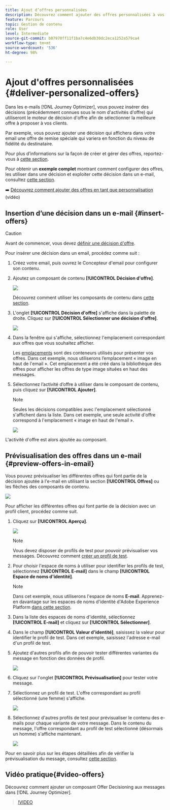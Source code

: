 ```yaml
---
title: Ajout d’offres personnalisées
description: Découvrez comment ajouter des offres personnalisées à vos messages
feature: Parcours
topic: Gestion de contenu
role: User
level: Intermediate
source-git-commit: b07970ff11f1ba7c4e6db30dc2eca1252a579ca4
workflow-type: tm+mt
source-wordcount: '536'
ht-degree: 98%

---
```


# Ajout d&#39;offres personnalisées {#deliver-personalized-offers}

Dans les e-mails [!DNL Journey Optimizer], vous pouvez insérer des décisions (précédemment connues sous le nom d&#39;activités d&#39;offre) qui utiliseront le moteur de décision d&#39;offre afin de sélectionner la meilleure offre à proposer à vos clients.

Par exemple, vous pouvez ajouter une décision qui affichera dans votre email une offre de remise spéciale qui variera en fonction du niveau de fidélité du destinataire.

Pour plus d’informations sur la façon de créer et gérer des offres, reportez-vous à [cette section](offers/get-started/starting-offer-decisioning.md).

Pour obtenir un **exemple complet** montrant comment configurer des offres, les utiliser dans une décision et exploiter cette décision dans un e-mail, consultez [cette section](offers/offers-e2e.md#insert-decision-in-email).

➡️ [Découvrez comment ajouter des offres en tant que personnalisation](#video-offers) (vidéo)

## Insertion d’une décision dans un e-mail {#insert-offers}

>[!CAUTION]
>
>Avant de commencer, vous devez [définir une décision d&#39;offre](offers/offer-activities/create-offer-activities.md).

Pour insérer une décision dans un email, procédez comme suit :

1. Créez votre email, puis ouvrez le Concepteur d&#39;email pour configurer son contenu.

1. Ajoutez un composant de contenu **[!UICONTROL Décision d&#39;offre]**.

   ![](assets/deliver-offer-component.png)

   Découvrez comment utiliser les composants de contenu dans [cette section](content-components.md).

1. L&#39;onglet **[!UICONTROL Décision d&#39;offre]** s&#39;affiche dans la palette de droite. Cliquez sur **[!UICONTROL Sélectionner une décision d&#39;offre]**.

   ![](assets/deliver-offer-tab.png)

1. Dans la fenêtre qui s&#39;affiche, sélectionnez l&#39;emplacement correspondant aux offres que vous souhaitez afficher.

   Les [emplacements](offers/offer-library/creating-placements.md) sont des conteneurs utilisés pour présenter vos offres. Dans cet exemple, nous utiliserons l’emplacement « image en haut de l&#39;email ». Cet emplacement a été créé dans la bibliothèque des offres pour afficher les offres de type image situées en haut des messages.

1. Sélectionnez l’activité d’offre à utiliser dans le composant de contenu, puis cliquez sur **[!UICONTROL Ajouter]**.

   >[!NOTE]
   >
   >Seules les décisions compatibles avec l&#39;emplacement sélectionné s&#39;affichent dans la liste. Dans cet exemple, une seule activité d&#39;offre correspond à l&#39;emplacement « image en haut de l&#39;email ».

   ![](assets/deliver-offer-placement.png)

L&#39;activité d&#39;offre est alors ajoutée au composant.


## Prévisualisation des offres dans un e-mail {#preview-offers-in-email}

Vous pouvez prévisualiser les différentes offres qui font partie de la décision ajoutée à l&#39;e-mail en utilisant la section **[!UICONTROL Offres]** ou les flèches des composants de contenu.

![](assets/deliver-offer-preview.png)

Pour afficher les différentes offres qui font partie de la décision avec un profil client, procédez comme suit.

1. Cliquez sur **[!UICONTROL Aperçu]**.

   ![](assets/deliver-offer-preview-button.png)

   >[!NOTE]
   >
   >Vous devez disposer de profils de test pour pouvoir prévisualiser vos messages. Découvrez comment [créer un profil de test](building-journeys/creating-test-profiles.md).

1. Pour choisir l&#39;espace de noms à utiliser pour identifier les profils de test, sélectionnez **[!UICONTROL E-mail]** dans le champ **[!UICONTROL Espace de noms d&#39;identité]**.

   >[!NOTE]
   >
   >Dans cet exemple, nous utiliserons l&#39;espace de noms **E-mail**. Apprenez-en davantage sur les espaces de noms d&#39;identité d&#39;Adobe Experience Platform [dans cette section](get-started-identity.md).

1. Dans la liste des espaces de noms d&#39;identité, sélectionnez **[!UICONTROL E-mail]** et cliquez sur **[!UICONTROL Sélectionner]**.

1. Dans le champ **[!UICONTROL Valeur d&#39;identité]**, saisissez la valeur pour identifier le profil de test. Dans cet exemple, saisissez l&#39;adresse e-mail d&#39;un profil de test.

   <!--For example enter smith@adobe.com and click the **[!UICONTROL Add profile]** button.-->

1. Ajoutez d&#39;autres profils afin de pouvoir tester différentes variantes du message en fonction des données de profil.

   ![](assets/deliver-offer-test-profiles.png)

1. Cliquez sur l&#39;onglet **[!UICONTROL Prévisualisation]** pour tester votre message.

1. Sélectionnez un profil de test. L&#39;offre correspondant au profil sélectionné (une femme) s&#39;affiche.

   ![](assets/deliver-offer-test-profile-female-preview.png)

1. Sélectionnez d&#39;autres profils de test pour prévisualiser le contenu des e-mails pour chaque variante de votre message. Dans le contenu du message, l&#39;offre correspondant au profil de test sélectionné (désormais un homme) s&#39;affiche maintenant.

   ![](assets/deliver-offer-test-profile-male-preview.png)

Pour en savoir plus sur les étapes détaillées afin de vérifier la prévisualisation du message, consultez [cette section](#preview-your-messages).

## Vidéo pratique{#video-offers}

Découvrez comment ajouter un composant Offer Decisioning aux messages dans [!DNL Journey Optimizer].

>[!VIDEO](https://video.tv.adobe.com/v/334088?quality=12)
